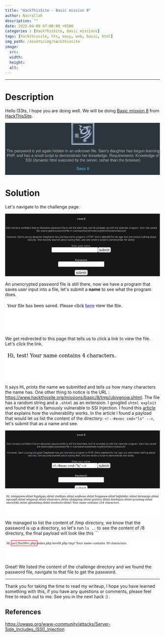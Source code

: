 ```yaml
---
title: "HackThisSite - Basic mission 8"
author: Nasrallah
description: ""
date: 2022-04-09 07:00:00 +0100
categories : [HackThisSite, Basic missions]
tags: [hackthissite, hts, easy, web, basic, html]
img_path: /assets/img/hackthissite
image:
  src:
  width:
  height:
  alt:
---
```



---


# **Description**

Hello l33ts, I hope you are doing well. We will be doing [Basic mission 8](https://www.hackthissite.org/missions/basic/8/) from [HackThisSite](https://www.hackthissite.org/).

![banner](/assets/img/hackthissite/basic/bm8/banner8.png)

# **Solution**

Let's navigate to the challenge page.

![](/assets/img/hackthissite/basic/bm8/1.png)

An unencrypted password file is still there, now we have a program that saves user input into a file, let's submit a **name** to see what the program does.  

![](/assets/img/hackthissite/basic/bm8/2.png)

We get redirected to this page that tells us to click a link to view the file. Let's click the link.

![](/assets/img/hackthissite/basic/bm8/3.png)

It says Hi, prints the name we submitted and tells us how many characters the name has. One other thing to notice is the URL : https://www.hackthissite.org/missions/basic/8/tmp/ubjvgnow.shtml. The file has a random string and a `.shtml` as an extension. I googled `shtml exploit` and found that it is famously vulnerable to SSI Injection. I found this [article](https://owasp.org/www-community/attacks/Server-Side_Includes_(SSI)_Injection) that explains how the vulnerability works. In the article i found a payload that would let us list the content of the directory: `<!--#exec cmd="ls" -->`, let's submit that as a name and see.

![](/assets/img/hackthissite/basic/bm8/4.png)

![](/assets/img/hackthissite/basic/bm8/5.png)

We managed to list the content of /tmp directory, we know that the password is up a directory, so let's run `ls ..` to see the content of /8 directory, the final payload will look like this `<!--#exec cmd="ls .." -->``

![](/assets/img/hackthissite/basic/bm8/6.png)

Great! We listed the content of the challenge directory and we found the password file, navigate to that file to get the password.

---

Thank you for taking the time to read my writeup, I hope you have learned something with this, if you have any questions or comments, please feel free to reach out to me. See you in the next hack :) .

## References
https://owasp.org/www-community/attacks/Server-Side_Includes_(SSI)_Injection

